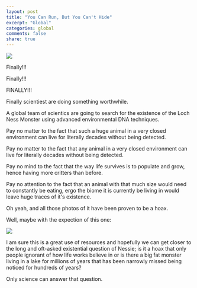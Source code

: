 ```yaml
---
layout: post
title: "You Can Run, But You Can't Hide"
excerpt: "Global"
categories: global
comments: false
share: true
---
```




![](https://travel.home.sndimg.com/content/dam/images/travel/fullset/2011/08/08/75/loch-ness.rend.hgtvcom.581.465.suffix/1491585145305.jpeg)




Finally!!!

Finally!!!

FINALLY!!!



Finally scientiest are doing something worthwhile.


A global team of scientics are going to search for the existence of the Loch Ness Monster using advanced environmental DNA techniques. 


Pay no matter to the fact that such a huge animal in a very closed environment can live for literally decades without being detected.

Pay no matter to the fact that any animal in a very closed environment can live for literally decades without being detected.

Pay no mind to the fact that the way life survives is to populate and grow, hence having more critters than before.


Pay no attention to the fact that an animal with that much size would need to constantly be eating, ergo the biome it is currently be living in would leave huge traces of it's existence.


Oh yeah, and all those photos of it have been proven to be a hoax.


Well, maybe with the expection of this one:


![](https://cdn.thisiswhyimbroke.com/images/adult-loch-ness-monster-costume-300x250.jpg)



I am sure this is a great use of resources and hopefully we can get closer to the long and oft-asked existential question of Nessie; is it a hoax that only people ignorant of how life works believe in or is there a big fat monster living in a lake for millions of years that has been narrowly missed being noticed for hundreds of years?



Only science can answer that question.













